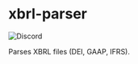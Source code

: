 # xbrl-parser

![Discord](https://img.shields.io/discord/679223715652698135?style=for-the-badge)

Parses XBRL files (DEI, GAAP, IFRS).

